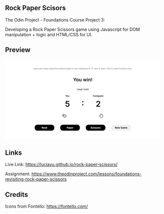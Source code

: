 ## Rock Paper Scisors
The Odin Project - Foundations Course Project 3:

Developing a Rock Paper Scissors game using Javascript for DOM manipulation + logic and HTML/CSS for UI.

## Preview
![alt text](UI.png)

## Links
Live Link: https://luciavu.github.io/rock-paper-scissors/

Assignment: https://www.theodinproject.com/lessons/foundations-revisiting-rock-paper-scissors

## Credits
Icons from Fontello: https://fontello.com/ 